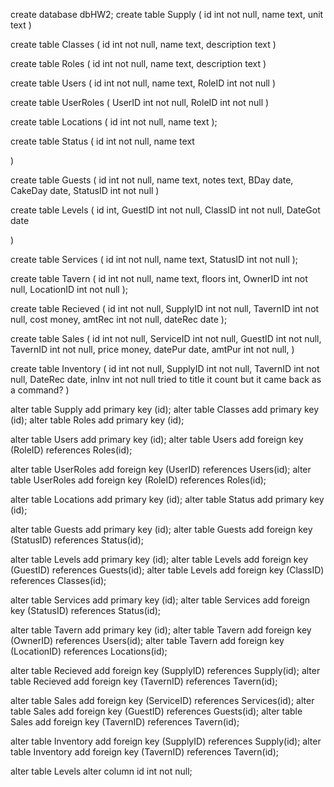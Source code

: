 create database dbHW2;
create table Supply
(
	id int not null, 
	name text, 
	unit text
)

create table Classes 
(
	id int not null, 
	name text,
	description text
)


create table Roles
(
	id int not null, 
	name text, 
	description text 
)

create table Users
(
	id int not null, 
	name text, 
	RoleID int not null
)

create table UserRoles
(
	UserID int not null,
	RoleID int not null
)

create table Locations 
(
	id int not null,
	name text
);

create table Status
(
	id int not null, 
	name text 
	
)

create table Guests 
(
	id int not null, 
	name text, 
	notes text, 
	BDay date, 
	CakeDay date, 
	StatusID int not null
)

create table Levels 
(
	id int, 
	GuestID int not null,
	ClassID int not null,
	DateGot date

)

create table Services
(
	id int not null, 
	name text, 
	StatusID int not null
);

create table Tavern 
(
	id int not null, 
	name text, 
	floors int, 
	OwnerID int not null,
	LocationID int not null
);

create table Recieved
(
	id int not null, 
	SupplyID int not null,
	TavernID int not null,
	cost money, 
	amtRec int not null, 
	dateRec date
);

create table Sales
(
	id int not null, 
	ServiceID int not null,
	GuestID int not null,
	TavernID int not null,
	price money, 
	datePur date, 
	amtPur int not null, 
)

create table Inventory 
(
	id int not null, 
	SupplyID int not null,
	TavernID int not null,
	DateRec date, 
	inInv int not null
	tried to title it count but it came back as a command?
)	

alter table Supply add primary key (id);
alter table Classes add primary key (id);
alter table Roles add primary key (id);

alter table Users add primary key (id);
alter table Users add foreign key (RoleID) references Roles(id);

alter table UserRoles add foreign key (UserID) references Users(id);
alter table UserRoles add foreign key (RoleID) references Roles(id);

alter table Locations add primary key (id);
alter table Status add primary key (id);

alter table Guests add primary key (id);
alter table Guests add foreign key (StatusID) references Status(id);

alter table Levels add primary key (id);
alter table Levels add foreign key (GuestID) references Guests(id);
alter table Levels add foreign key (ClassID) references Classes(id);

alter table Services add primary key (id);
alter table Services add foreign key (StatusID) references Status(id);

alter table Tavern add primary key (id);
alter table Tavern add foreign key (OwnerID) references Users(id);
alter table Tavern add foreign key (LocationID) references Locations(id);

alter table Recieved add foreign key (SupplyID) references Supply(id);
alter table Recieved add foreign key (TavernID) references Tavern(id);

alter table Sales add foreign key (ServiceID) references Services(id);
alter table Sales add foreign key (GuestID) references Guests(id);
alter table Sales add foreign key (TavernID) references Tavern(id);

alter table Inventory add foreign key (SupplyID) references Supply(id);
alter table Inventory add foreign key (TavernID) references Tavern(id);

alter table Levels 
alter column id int not null; 